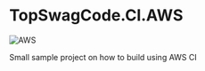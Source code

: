 # TopSwagCode.CI.AWS

![AWS](https://codebuild.eu-west-1.amazonaws.com/badges?uuid=eyJlbmNyeXB0ZWREYXRhIjoibzZJcmZGR2NWWjNYYlRYNWZVb3AwMmo1M0hKck1JcElkL0I3elpmNDh2VnNJbHExL1pnT1VkeUNzZ01JTTROMjBYZG9rTTZMaGRQQ002b2NEeWFla3YwPSIsIml2UGFyYW1ldGVyU3BlYyI6ImxmSTJWWUFTOFJ0SWx0QnUiLCJtYXRlcmlhbFNldFNlcmlhbCI6MX0%3D&branch=master)

Small sample project on how to build using AWS CI
